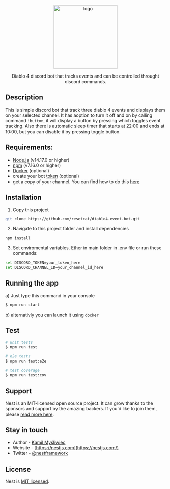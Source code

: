 <p align="center">
  <a  target="blank"><img src="https://i.imgur.com/XcGHrGt.png" width="200" alt="logo" /></a>
</p>


  <p align="center">Diablo 4 discord bot that tracks events and can be controlled throught discord commands.</p>
    <p align="center">

## Description

This is simple discord bot that track three diablo 4 events and displays them on your selected channel. It has aoption to turn it off and on by calling command `!button`, it will display a button by pressing which toggles event tracking. Also there is automatic sleep timer that starts at 22:00 and ends at 10:00, but you can disable it by pressing toggle button.

## Requirements:
- [Node.js](https://nodejs.org/en/) (v14.17.0 or higher)
- [npm](https://www.npmjs.com/) (v7.16.0 or higher)
- [Docker](https://www.docker.com/) (optional)
- create your bot [token](https://discordgsm.com/guide/how-to-get-a-discord-bot-token) (optional)
- get a copy of your channel. You can find how to do this [here](https://support.discord.com/hc/en-us/articles/206346498-Where-can-I-find-my-User-Server-Message-ID-)

## Installation

1. Copy this project
```bash
git clone https://github.com/resetcat/diablo4-event-bot.git
```

2. Navigate to this project folder and install dependencies
```bash
npm install
```

3. Set enviromental variables. Ether in main folder in .env file or run these commands:
```bash
set DISCORD_TOKEN=your_token_here
set DISCORD_CHANNEL_ID=your_channel_id_here
```

## Running the app
a) Just type this command in your console
```bash
$ npm run start
```
b) alternativly you can launch it using `docker`

## Test

```bash
# unit tests
$ npm run test

# e2e tests
$ npm run test:e2e

# test coverage
$ npm run test:cov
```

## Support

Nest is an MIT-licensed open source project. It can grow thanks to the sponsors and support by the amazing backers. If you'd like to join them, please [read more here](https://docs.nestjs.com/support).

## Stay in touch

- Author - [Kamil Myśliwiec](https://kamilmysliwiec.com)
- Website - [https://nestjs.com](https://nestjs.com/)
- Twitter - [@nestframework](https://twitter.com/nestframework)

## License

Nest is [MIT licensed](LICENSE).

